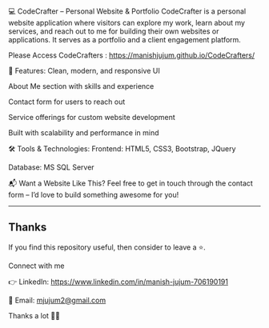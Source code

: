 💻 CodeCrafter – Personal Website & Portfolio
CodeCrafter is a personal website application where visitors can explore my work, learn about my services, and reach out to me for building their own websites or applications. It serves as a portfolio and a client engagement platform.

Please Access CodeCrafters : https://manishjujum.github.io/CodeCrafters/

🔹 Features:
Clean, modern, and responsive UI

About Me section with skills and experience

Contact form for users to reach out

Service offerings for custom website development

Built with scalability and performance in mind

🛠️ Tools & Technologies:
Frontend: HTML5, CSS3, Bootstrap, JQuery

Database: MS SQL Server

📬 Want a Website Like This?
Feel free to get in touch through the contact form – I’d love to build something awesome for you!


---

## **Thanks**

If you find this repository useful, then consider to leave a ⭐.

Connect with me

👉 LinkedIn: https://www.linkedin.com/in/manish-jujum-706190191

📧 Email: mjujum2@gmail.com

Thanks a lot 🙂🙂
